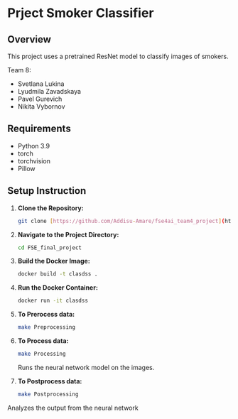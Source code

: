 # Prject Smoker Classifier

## Overview
This project uses a pretrained ResNet model to classify images of smokers. 


Team 8:
* Svetlana Lukina
* Lyudmila Zavadskaya
* Pavel Gurevich
* Nikita Vybornov
  

## Requirements
- Python 3.9
- torch
- torchvision
- Pillow

## Setup Instruction

1. **Clone the Repository:**
   ```bash
   git clone [https://github.com/Addisu-Amare/fse4ai_team4_project](https://github.com/Owling797/FSE_final_project.git
   ```

2. **Navigate to the Project Directory:**
   ```bash
   cd FSE_final_project
   ```

3. **Build the Docker Image:**
   ```bash
   docker build -t clasdss .
   ```

4. **Run the Docker Container:**
   ```bash
   docker run -it clasdss
   ```

5. **To Prerocess data:**
   ```bash
   make Preprocessing
   ```

6. **To Process data:**
   ```bash
   make Processing
   ```
   Runs the neural network model on the images.

7. **To Postprocess data:**
   ```bash
   make Postprocessing
   ```
  Analyzes the output from the neural network 
